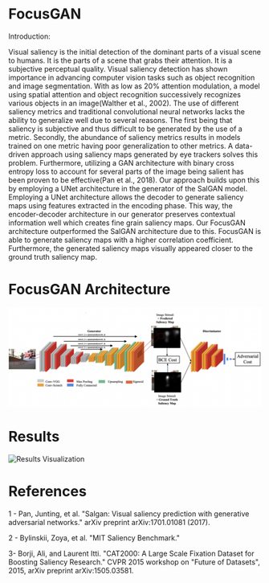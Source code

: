 # FocusGAN

Introduction:   

Visual saliency is the initial detection of the dominant parts of a visual scene to humans. It is the parts of a scene that grabs their attention. It is a subjective perceptual quality. Visual saliency detection has shown importance in advancing computer vision tasks such as object recognition and image segmentation. With as low as 20% attention modulation, a model using spatial attention and object recognition successively recognizes various objects in an image(Walther et al., 2002). The use of different saliency metrics and traditional convolutional neural networks lacks the ability to generalize well due to several reasons. The first being that saliency is subjective and thus difficult to be generated by the use of a metric. Secondly, the abundance of saliency metrics results in models trained on one metric having poor generalization to other metrics. A data-driven approach using saliency maps generated by eye trackers solves this problem. Furthermore, utilizing a GAN architecture with binary cross entropy loss to account for several parts of the image being salient has been proven to be effective(Pan et al., 2018). Our approach builds upon this by employing a UNet architecture in the generator of the SalGAN model. Employing a UNet architecture allows the decoder to generate saliency maps using features extracted in the encoding phase. This way, the encoder-decoder architecture in our generator preserves contextual information well which creates fine grain saliency maps. Our FocusGAN architecture outperformed the SalGAN architecture due to this. FocusGAN is able to generate saliency maps with a higher correlation coefficient. Furthermore, the generated saliency maps visually appeared closer to the ground truth saliency map.  


# FocusGAN Architecture 

![FocusGAN Architecture Diagram](images/Screen%20Shot%202023-09-10%20at%203.42.38%20PM.png) 

# Results

![Results Visualization](path/to/your/results/image.jpg)


# References
1 - Pan, Junting, et al. "Salgan: Visual saliency prediction with generative adversarial networks." arXiv preprint arXiv:1701.01081 (2017).

2 - Bylinskii, Zoya, et al. "MIT Saliency Benchmark."

3- Borji, Ali, and Laurent Itti. "CAT2000: A Large Scale Fixation Dataset for Boosting Saliency Research." CVPR 2015 workshop on "Future of Datasets", 2015, arXiv preprint arXiv:1505.03581.
